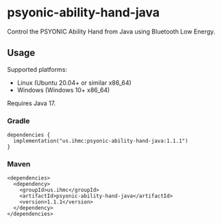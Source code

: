 # psyonic-ability-hand-java
Control the PSYONIC Ability Hand from Java using Bluetooth Low Energy.

## Usage

Supported platforms:
- Linux (Ubuntu 20.04+ or similar x86_64)
- Windows (Windows 10+ x86_64)

Requires Java 17.
### Gradle
```
dependencies {
  implementation("us.ihmc:psyonic-ability-hand-java:1.1.1")
}
```
### Maven
```
<dependencies>
  <dependency>
    <groupId>us.ihmc</groupId>
    <artifactId>psyonic-ability-hand-java</artifactId>
    <version>1.1.1</version>
  </dependency>
</dependencies>
```
